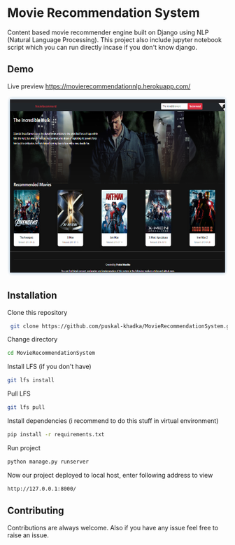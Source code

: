 
# Movie Recommendation System

Content based movie recommender engine built on Django using NLP (Natural Language Processing). This project also include jupyter notebook script which you can run directly incase if you don't know django.


## Demo

Live preview 
https://movierecommendationnlp.herokuapp.com/

<img src="screenshots/liveweb_ss.png" width="720" height="410"/> 

## Installation

Clone this repository

```bash
 git clone https://github.com/puskal-khadka/MovieRecommendationSystem.git
```
    
Change directory
```bash
cd MovieRecommendationSystem
```

Install LFS (if you don't have)
```bash
git lfs install
```

Pull LFS
```bash
git lfs pull
```

Install dependencies (i recommend to do this stuff in virtual environment)
```bash
pip install -r requirements.txt
```

Run project
```bash
python manage.py runserver
```

Now our project deployed to local host, enter following address to view
```bash
http://127.0.0.1:8000/
```
## Contributing

Contributions are always welcome. Also if you have any
issue feel free to raise an issue.



